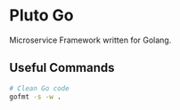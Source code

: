 # Pluto Go
Microservice Framework written for Golang. 

## Useful Commands
```bash
# Clean Go code
gofmt -s -w .
```